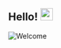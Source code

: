 ## Hello! <img src="https://emojis.slackmojis.com/emojis/images/1536959729/4664/ceiling_parrot.gif" width="25px">

![Welcome](https://lh3.googleusercontent.com/P2QO0A6yAE-nRV5M75rDw5CHSZzQUM8wGNK2XnWNkYIf17ERgN2n7cqXiNii5YyKjlmkS9jnnMIvGTeZXvXAtVAK8v1V9kwqaOp66bTbN5Tiy47hS4-2nUQo4-tJjBItvyjXtXnKSTegllSGWg0WI-Emnjpsgl0ITq7QnLtE91K7EZjPSFNpjRyTmKur4hiDUiVuEXIyyXlx9HwpN6jw8q45xlPfqUpz6nDdKPDvjd-GmqeywasEPOvj1cvdKuFY0XvfVI4qbePP0eiZjm0wsKRymvzx_8FTZQwqGQE-O5IurOft_KIBJkL8NPVQGJ7bK9dMizXG8QwATR3tvHkTM2Yfa8Tc2zX0yf3Ifyxtz1ZCb8Aw_t5JC1hN8aBwuAxheyn31RJjQlX2airt7f-lknHM_OurINxwlHLXBk98obFju24Nb2nZvo_UAEI48ekXo20AmSDFKCt2WVWNcLWMgJDnS7IxfDPFRF2TZt4rg637vtWqlTa0UdvD1iX-9hOvDENOMGqKsPDc1sMd6WLeXOpMESzZtZXBJjabXayIleZc3lgjC5rLvyfjUYmrv4Mnf7tMAvlNAsvhcM4PLx6Tct5BUyscfMUjlbHotBXDJowAcZDQYit16mGtk-onPiB2SCLpN10n1PbstA6tXsCcImcy4qc_Rll2FuXM2cKbhPcKD7Zn0VsTyDvmrNSDzGp2wg9HBkR0cfe8CuYwDRUCMdc=w1278-h371-no?authuser=0)

<!--
**ngantn1994/ngantn1994** is a ✨ _special_ ✨ repository because its `README.md` (this file) appears on your GitHub profile.

Here are some ideas to get you started:

- 🔭 I’m currently working on ...
- 🌱 I’m currently learning ...
- 👯 I’m looking to collaborate on ...
- 🤔 I’m looking for help with ...
- 💬 Ask me about ...
- 📫 How to reach me: ...
- 😄 Pronouns: ...
- ⚡ Fun fact: ...
-->
